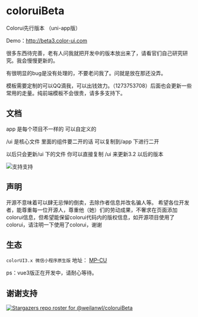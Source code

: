 # coloruiBeta
Colorui先行版本 （uni-app版）

Demo：http://beta3.color-ui.com


很多东西待完善，老有人问我就把开发中的版本放出来了，请看官们自己研究研究。我会慢慢更新的。

有很明显的bug是没有处理的，不要老问我了。问就是放在那还没弄。

模板需要定制的可以QQ滴我，可以出钱效力。（1273753708）后面也会更新一些常用的走量。纯前端模板不会很贵，请多多支持下。


## 文档

app 是每个项目不一样的 可以自定义的

/ui 是核心文件 里面的组件要二开的话 可以复制到/app 下进行二开

以后只会更新/ui 下的文件 你可以直接复制 /ui 来更新3.2 以后的版本


![支持支持](https://oss.colorui.org/cos/web/yehv3.jpg)


## 声明

开源不意味着可以肆无忌惮的倒卖，去除作者信息并改名骗人等。
希望各位开发者，能尊重每一位开源人，尊重他（她）们的劳动成果，不奢求在页面添加colorui信息，但希望能保留colorui代码内的版权信息，如开源项目使用了colorui，请注明一下使用了colorui，谢谢


## 生态

`colorUI3.x 微信小程序原生版` 地址： [MP-CU](https://github.com/Color-UI/MP-CU)


ps：vue3版正在开发中，请耐心等待。


## 谢谢支持

[![Stargazers repo roster for @weilanwl/coloruiBeta](https://reporoster.com/stars/weilanwl/coloruiBeta)](https://github.com/weilanwl/coloruiBeta/stargazers)


